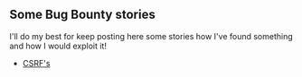 ## Some Bug Bounty stories

I'll do my best for keep posting here some stories how I've found something and how I would exploit it!

- [CSRF's](https://bb-stories.github.io/CSRF.html)
